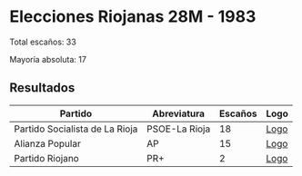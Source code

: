 # Elecciones Riojanas 28M - 1983

Total escaños: 33

Mayoría absoluta: 17

## Resultados

| Partido | Abreviatura | Escaños | Logo |
| - | - | - | - |
| Partido Socialista de La Rioja | PSOE-La Rioja | 18 | [Logo](https://github.com/playzzz/Pactos/blob/master/Logos/PSOE.jpg?raw=true)
| Alianza Popular | AP | 15 | [Logo](https://github.com/playzzz/Pactos/blob/master/Logos/AP.jpg?raw=true)
| Partido Riojano | PR+ | 2 | [Logo](https://github.com/playzzz/Pactos/blob/master/Logos/PR+.jpg?raw=true)
